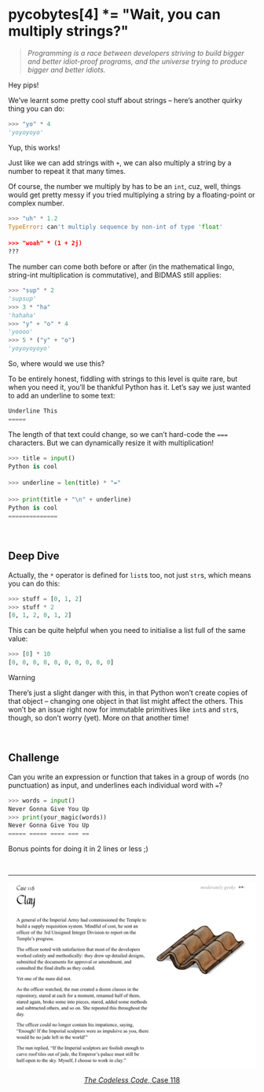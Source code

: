 # pycobytes[4] *= "Wait, you can multiply strings?"
<!-- #SQUARK live!
| dest = 4
| title = "Wait, you can multiply strings?"
| index = 04
| shard = strings / operators / tricks
| date = 2024 June 27
-->

> *Programming is a race between developers striving to build bigger and better idiot-proof programs, and the universe trying to produce bigger and better idiots.*

Hey pips!

We’ve learnt some pretty cool stuff about strings – here’s another quirky thing you can do:

```py
>>> "yo" * 4
'yoyoyoyo'
```

Yup, this works!

Just like we can add strings with `+`, we can also multiply a string by a number to repeat it that many times.

Of course, the number we multiply by has to be an `int`, cuz, well, things would get pretty messy if you tried multiplying a string by a floating-point or complex number.

```py
>>> "uh" * 1.2
TypeError: can't multiply sequence by non-int of type 'float'

>>> "woah" * (1 + 2j)
???
```

The number can come both before or after (in the mathematical lingo, string-int multiplication is commutative), and BIDMAS still applies:

```py
>>> "sup" * 2
'supsup'
>>> 3 * "ha"
'hahaha'
>>> "y" + "o" * 4
'yoooo'
>>> 5 * ("y" + "o")
'yoyoyoyoyo'
```

So, where would we use this?

To be entirely honest, fiddling with strings to this level is quite rare, but when you need it, you’ll be thankful Python has it. Let’s say we just wanted to add an underline to some text:

```py
Underline This
=====
```

The length of that text could change, so we can’t hard-code the `===` characters. But we can dynamically resize it with multiplication!

```py
>>> title = input()
Python is cool

>>> underline = len(title) * "="

>>> print(title + "\n" + underline)
Python is cool
==============
```


<br>


## Deep Dive

Actually, the `*` operator is defined for `list`s too, not just `str`s, which means you can do this:

```py
>>> stuff = [0, 1, 2]
>>> stuff * 2
[0, 1, 2, 0, 1, 2]
```

This can be quite helpful when you need to initialise a list full of the same value:

```py
>>> [0] * 10
[0, 0, 0, 0, 0, 0, 0, 0, 0, 0]
```

> [!Warning]
> There’s just a slight danger with this, in that Python won’t create copies of that object – changing one object in that list might affect the others. This won’t be an issue right now for immutable primitives like `int`s and `str`s, though, so don’t worry (yet). More on that another time!


<br>


## Challenge

Can you write an expression or function that takes in a group of words (no punctuation) as input, and underlines each individual word with `=`?

```py
>>> words = input()
Never Gonna Give You Up
>>> print(your_magic(words))
Never Gonna Give You Up
===== ===== ==== === ==
```

Bonus points for doing it in 2 lines or less ;)


<br>


---

<div align="center">

[![The Codeless Code, Case 118](../assets/issues/04-codeless.jpeg)](http://thecodelesscode.com/case/118)

[*The Codeless Code*, Case 118](http://thecodelesscode.com/case/118)

</div>
